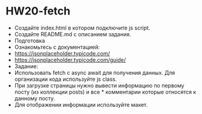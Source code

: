 # HW20-fetch

- Создайте index.html в котором подключите js script.
- Создайте README.md с описанием задания.
- Подготовка
- Ознакомьтесь с документацией:
- https://jsonplaceholder.typicode.com/
- https://jsonplaceholder.typicode.com/guide/
- Задание:
- Использовать fetch с async await для получения данных. Для организации кода используйте js class.
- При загрузке страницы нужно вывести информацию по первому посту (из коллекции posts) и все \* комментарии которые относятся к данному посту.
- Для отображении информации используйте макет.
